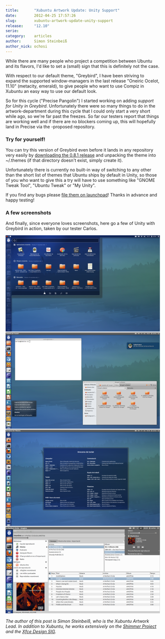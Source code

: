 ```yaml
---
title:       "Xubuntu Artwork Update: Unity Support"
date:        2012-04-25 17:57:26
slug:        xubuntu-artwork-update-unity-support
release:     "12.10"
serie:       
category:    articles
author:      Simon Steinbeiß
author_nick: ochosi
---
```


While there are many people who project a competition between Ubuntu and its flavors, I'd like to set a (small) sign that this is definitely not the case.

With respect to our default theme, "Greybird", I have been striving to expand the supported window-managers in the last release "Oneiric Ocelot, 11.10" (metacity, emerald), to give people who want to use Compiz in Xubuntu an easy way to use our default look.

So for this cycle ("Precise Pangolin") I started working on adding *support for Unity in Greybird*. Unfortunately there were so many things to do in the artwork-department during this cycle that I could only start a very short while ago, so we're far past the freezes. So far our testers report that things are working well and if there are no blockers coming up, this will hopefully land in Precise via the -proposed repository.

### Try for yourself!

You can try this version of Greybird even before it lands in any repository very easily by [downloading the 0.8.1 release](https://github.com/shimmerproject/Greybird/tarball/v0.8.1 "Greybird 0.8.1 via Github") and unpacking the theme into ~/.themes (if that directory doesn't exist, simply create it).

Unfortunately there is currently no built-in way of switching to any other than the short list of themes that Ubuntu ships by default in Unity, so those of you who want to give this a try will have to use something like "GNOME Tweak Tool", "Ubuntu Tweak" or "My Unity".

If you find any bugs please [file them on launchpad](https://bugs.launchpad.net/ubuntu/+source/shimmer-themes/+bugs "File a bug on launchpad against Greybird")! Thanks in advance and happy testing!

### A few screenshots

And finally, since everyone loves screenshots, here go a few of Unity with Greybird in action, taken by our tester Carlos.

![Greybird in Unity, Dash](/assets/articles/2012/greybird_unity_dash.png "Greybird in Unity, Dash")
![Greybird in Unity, Nautilus and gnome-terminal](/assets/articles/2012/greybird_unity_nautilus_gnome-terminal.png "Greybird in Unity, Nautilus and gnome-terminal")
![Greybird in Unity, Keyboard-Shortcuts Overlay](/assets/articles/2012/greybird_unity_kb_shortcuts_overlay.png "Greybird in Unity, Keyboard-Shortcuts Overlay")
![Greybird in Unity, Rhythmbox and the Sound-Menu](/assets/articles/2012/greybird_unity_rhythmbox_soundmenu.png "Greybird in Unity, Rhythmbox and the Sound-Menu")

*The author of this post is Simon Steinbeiß, who is the Xubuntu Artwork Lead. In addition to Xubuntu, he works extensively on the [Shimmer Project](http://www.shimmerproject.org "Shimmer Project") and the [Xfce Design SIG](http://wiki.xfce.org/design/start "Xfce Design SIG").*
